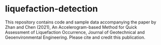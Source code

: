 # liquefaction-detection
This repository contains code and sample data accompanying the paper by Zhan and Chen (2021), An Accelerogram-based Method for Quick Assessment of Liquefaction Occurrence, Journal of Geotechnical and Geoenvironmental Engineering. Please cite and credit this publication.
